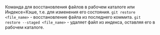 Команда для восстановления файлов в рабочем каталоге или Индексе=Кэше, т.е. для изменения его состояния.
`git restore <file_name>` - восстановление файла из последнего коммита.
`git restore --staged <file_name>` - удаляет файл из индекса, оставляя его в рабочем каталоге.
